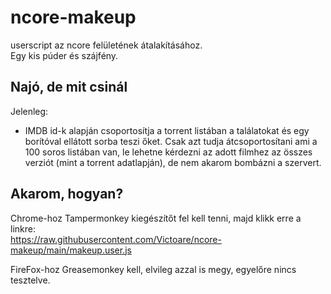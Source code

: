 # ncore-makeup

userscript az ncore felületének átalakításához.  
Egy kis púder és szájfény.

## Najó, de mit csinál

Jelenleg:  
- IMDB id-k alapján csoportosítja a torrent listában a találatokat és egy borítóval ellátott sorba teszi őket. Csak azt tudja átcsoportosítani ami a 100 soros listában van, le lehetne kérdezni az adott filmhez az összes verziót (mint a torrent adatlapján), de nem akarom bombázni a szervert.

## Akarom, hogyan?

Chrome-hoz Tampermonkey kiegészítőt fel kell tenni, majd klikk erre a linkre:  
https://raw.githubusercontent.com/Victoare/ncore-makeup/main/makeup.user.js

FireFox-hoz Greasemonkey kell, elvileg azzal is megy, egyelőre nincs tesztelve.
